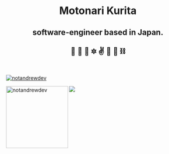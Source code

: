 <h1 align="center">Motonari Kurita</h1>
<h2 align="center" style="padding-bottom:1.3em;">software-engineer based in Japan.<br/><br/>🐘 💎 🐍 🔯 ✌️ 🐋 🔶 ⛓️</h2>

<p align="left"> <a href="https://github.com/ryo-ma/github-profile-trophy"><img src="https://github-profile-trophy.vercel.app/?username=mk1018&theme=onedark&margin-w=15&margin-h=15&column=7" alt="notandrewdev" /></a> </p>

<div>
<img height="170" align="left" src="https://github-readme-stats.vercel.app/api?username=mk1018&count_private=true&include_all_commits=true&theme=onedark" alt="notandrewdev" />
<img src="https://github-readme-stats.vercel.app/api/top-langs/?username=mk1018&layout=compact&theme=onedark&langs_count=15" />
</div>
  
